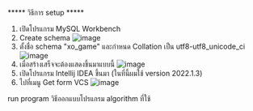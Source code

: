 ***** วิธีการ setup  *****
1. เปิดโปรแกรม MySQL Workbench
2. Create schema
   ![image](https://github.com/blink1104/xo_game/assets/98315267/902b7158-115a-4bea-bc55-ff017cd300cc)
4. ตั้งชื่อ schema "xo_game" และกำหนด Collation เป็น utf8-utf8_unicode_ci
   ![image](https://github.com/blink1104/xo_game/assets/98315267/5073a3a1-1082-49f4-81a3-ca71f910daaf)
5. เมื่อสร้างเสร็จจะต้องแสดงขึ้นมาแบบนี้
   ![image](https://github.com/blink1104/xo_game/assets/98315267/7b66f9d0-d92f-47bf-a4b7-c793129ea4f0)
6. เปิดโปรแกรม Intellij IDEA ขึ้นมา (ในที่นี้ผมใช้ version 2022.1.3)
7. ไปที่เมนู Get form VCS
   ![image](https://github.com/blink1104/xo_game/assets/98315267/7bce35f2-e02f-415f-ad26-5aaffd55d20b)


run program
วิธีออกแบบโปรแกรม
algorithm ที่ใช้
